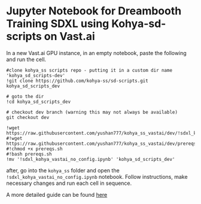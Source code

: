 # Jupyter Notebook for Dreambooth Training SDXL using Kohya-sd-scripts on Vast.ai



In a new Vast.ai GPU instance, in an empty notebook, paste the following and run the cell. 

```
#clone kohya_ss scripts repo - putting it in a custom dir name 'kohya_sd_scripts-dev'
!git clone https://github.com/kohya-ss/sd-scripts.git kohya_sd_scripts_dev

# goto the dir
!cd kohya_sd_scripts_dev

# checkout dev branch (warning this may not always be available)
git checkout dev

!wget https://raw.githubusercontent.com/yushan777/kohya_ss_vastai/dev/!sdxl_kohya_vastai_no_config.ipynb
#!wget https://raw.githubusercontent.com/yushan777/kohya_ss_vastai/dev/prereqs.sh
#!chmod +x prereqs.sh
#!bash prereqs.sh
!mv '!sdxl_kohya_vastai_no_config.ipynb' 'kohya_sd_scripts_dev'
```

after, go into the `kohya_ss` folder and open the `!sdxl_kohya_vastai_no_config.ipynb` notebook. Follow instructions, make necessary changes and run each cell in sequence. 

A more detailed guide can be found [here](https://medium.com/@yushantripleseven/dreambooth-sdxl-using-kohya-ss-on-vast-ai-10e1bfa26eed)
